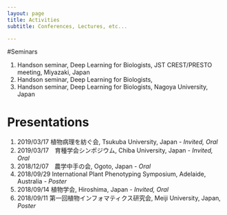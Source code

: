```yaml
---
layout: page
title: Activities
subtitle: Conferences, Lectures, etc...

---
```


#Seminars

1. Handson seminar, Deep Learning for Biologists, JST CREST/PRESTO meeting, Miyazaki, Japan 
2. Handson seminar, Deep Learning for Biologists, 
3. Handson seminar, Deep Learning for Biologists, Nagoya University, Japan

# Presentations

1. 2019/03/17    植物病理を紡ぐ会, Tsukuba University, Japan - *Invited, Oral* 
2. 2019/03/17　育種学会シンポジウム, Chiba University, Japan - *Invited, Oral*
3. 2018/12/07　農学中手の会, Ogoto, Japan - *Oral*
4. 2018/09/29    International Plant Phenotyping Symposium, Adelaide, Australia - *Poster*
5. 2018/09/14    植物学会, Hiroshima, Japan - *Invited, Oral*
6. 2018/09/11    第一回植物インフォマティクス研究会, Meiji University, Japan, *Poster*